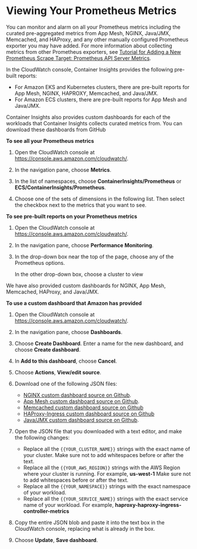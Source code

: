 # Viewing Your Prometheus Metrics<a name="ContainerInsights-Prometheus-viewmetrics"></a>

You can monitor and alarm on all your Prometheus metrics including the curated pre\-aggregated metrics from App Mesh, NGINX, Java/JMX, Memcached, and HAProxy, and any other manually configured Prometheus exporter you may have added\. For more information about collecting metrics from other Prometheus exporters, see [Tutorial for Adding a New Prometheus Scrape Target: Prometheus API Server Metrics](ContainerInsights-Prometheus-Setup-configure.md#ContainerInsights-Prometheus-Setup-new-exporters)\.

In the CloudWatch console, Container Insights provides the following pre\-built reports: 
+ For Amazon EKS and Kubernetes clusters, there are pre\-built reports for App Mesh, NGINX, HAPROXY, Memcached, and Java/JMX\.
+ For Amazon ECS clusters, there are pre\-built reports for App Mesh and Java/JMX\.

Container Insights also provides custom dashboards for each of the workloads that Container Insights collects curated metrics from\. You can download these dashboards from GitHub 

**To see all your Prometheus metrics**

1. Open the CloudWatch console at [https://console\.aws\.amazon\.com/cloudwatch/](https://console.aws.amazon.com/cloudwatch/)\.

1. In the navigation pane, choose **Metrics**\.

1. In the list of namespaces, choose **ContainerInsights/Prometheus** or **ECS/ContainerInsights/Prometheus**\.

1. Choose one of the sets of dimensions in the following list\. Then select the checkbox next to the metrics that you want to see\.

**To see pre\-built reports on your Prometheus metrics**

1. Open the CloudWatch console at [https://console\.aws\.amazon\.com/cloudwatch/](https://console.aws.amazon.com/cloudwatch/)\.

1. In the navigation pane, choose **Performance Monitoring**\.

1. In the drop\-down box near the top of the page, choose any of the Prometheus options\.

   In the other drop\-down box, choose a cluster to view

We have also provided custom dashboards for NGINX, App Mesh, Memcached, HAProxy, and Java/JMX\.

**To use a custom dashboard that Amazon has provided**

1. Open the CloudWatch console at [https://console\.aws\.amazon\.com/cloudwatch/](https://console.aws.amazon.com/cloudwatch/)\.

1. In the navigation pane, choose **Dashboards**\.

1. Choose **Create Dashboard**\. Enter a name for the new dashboard, and choose **Create dashboard**\.

1. In **Add to this dashboard**, choose **Cancel**\.

1. Choose **Actions**, **View/edit source**\.

1. Download one of the following JSON files:
   + [ NGINX custom dashboard source on Github](https://raw.githubusercontent.com/aws-samples/amazon-cloudwatch-container-insights/master/k8s-deployment-manifest-templates/deployment-mode/service/cwagent-prometheus/sample_cloudwatch_dashboards/nginx-ingress/cw_dashboard_nginx_ingress_controller.json)\.
   + [ App Mesh custom dashboard source on Github](https://raw.githubusercontent.com/aws-samples/amazon-cloudwatch-container-insights/master/k8s-deployment-manifest-templates/deployment-mode/service/cwagent-prometheus/sample_cloudwatch_dashboards/appmesh/cw_dashboard_awsappmesh.json)\.
   + [ Memcached custom dashboard source on Github](https://raw.githubusercontent.com/aws-samples/amazon-cloudwatch-container-insights/master/k8s-deployment-manifest-templates/deployment-mode/service/cwagent-prometheus/sample_cloudwatch_dashboards/memcached/cw_dashboard_memcached.json)
   + [ HAProxy\-Ingress custom dashboard source on Github](https://raw.githubusercontent.com/aws-samples/amazon-cloudwatch-container-insights/master/k8s-deployment-manifest-templates/deployment-mode/service/cwagent-prometheus/sample_cloudwatch_dashboards/haproxy-ingress/cw_dashboard_haproxy_ingress.json)
   + [ Java/JMX custom dashboard source on Github](https://raw.githubusercontent.com/aws-samples/amazon-cloudwatch-container-insights/master/k8s-deployment-manifest-templates/deployment-mode/service/cwagent-prometheus/sample_cloudwatch_dashboards/javajmx/cw_dashboard_javajmx.json)\.

1. Open the JSON file that you downloaded with a text editor, and make the following changes:
   + Replace all the `{{YOUR_CLUSTER_NAME}}` strings with the exact name of your cluster\. Make sure not to add whitespaces before or after the text\.
   + Replace all the `{{YOUR_AWS_REGION}}` strings with the AWS Region where your cluster is running\. For example, **us\-west\-1** Make sure not to add whitespaces before or after the text\. 
   + Replace all the `{{YOUR_NAMESPACE}}` strings with the exact namespace of your workload\.
   + Replace all the `{{YOUR_SERVICE_NAME}}` strings with the exact service name of your workload\. For example, **haproxy\-haproxy\-ingress\-controller\-metrics**

1. Copy the entire JSON blob and paste it into the text box in the CloudWatch console, replacing what is already in the box\.

1. Choose **Update**, **Save dashboard**\.